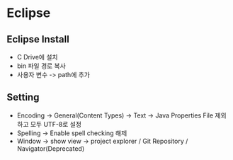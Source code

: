 # Eclipse

## Eclipse Install
- C Drive에 설치
- bin 파일 경로 복사
- 사용자 변수 -> path에 추가

## Setting
- Encoding -> General(Content Types) -> Text -> Java Properties File 제외하고 모두 UTF-8로 설정
- Spelling -> Enable spell checking 해제
- Window -> show view -> project explorer / Git Repository / Navigator(Deprecated)

